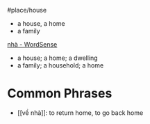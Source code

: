 #place/house 


- a house, a home
- a family


[nhà‎ - WordSense](https://www.wordsense.eu/nh%C3%A0/)
- a house; a home; a dwelling
- a family; a household; a home


# Common Phrases
- [[về nhà]]: to return home, to go back home